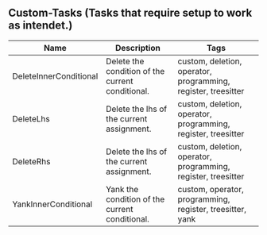 ## Custom-Tasks (Tasks that require setup to work as intendet.)
| Name | Description | Tags
| --- | -------- | -------- |
|DeleteInnerConditional | Delete the condition of the current conditional. | custom, deletion, operator, programming, register, treesitter |
|DeleteLhs | Delete the lhs of the current assignment. | custom, deletion, operator, programming, register, treesitter |
|DeleteRhs | Delete the lhs of the current assignment. | custom, deletion, operator, programming, register, treesitter |
|YankInnerConditional | Yank the condition of the current conditional. | custom, operator, programming, register, treesitter, yank |